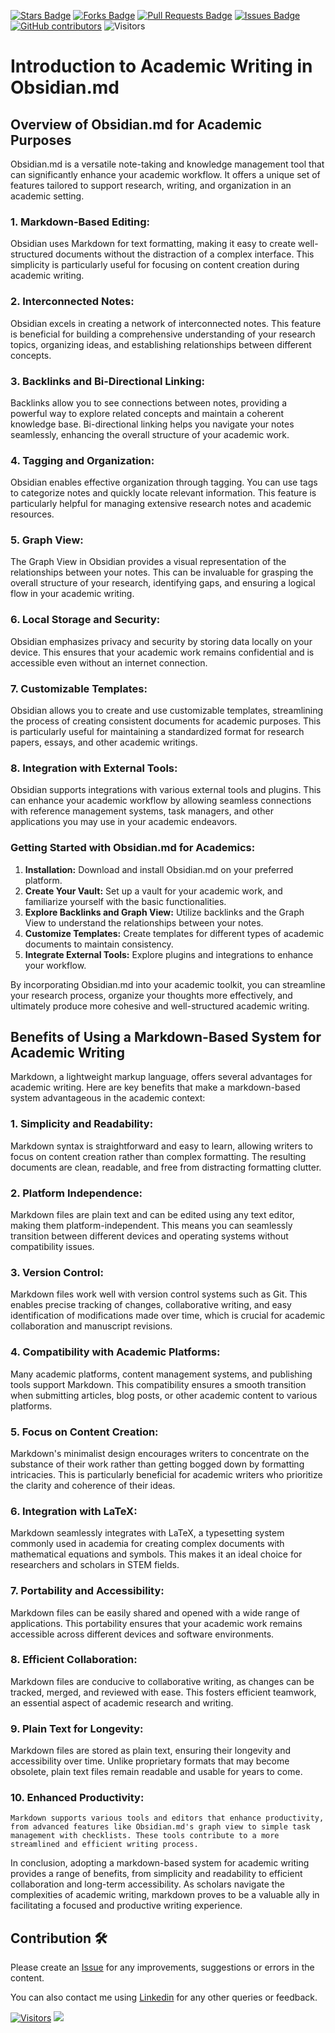 <a href="https://github.com/drshahizan/obsidian/stargazers"><img src="https://img.shields.io/github/stars/drshahizan/obsidian" alt="Stars Badge"/></a>
<a href="https://github.com/drshahizan/obsidian/network/members"><img src="https://img.shields.io/github/forks/drshahizan/obsidian" alt="Forks Badge"/></a>
<a href="https://github.com/drshahizan/obsidian/pulls"><img src="https://img.shields.io/github/issues-pr/drshahizan/obsidian" alt="Pull Requests Badge"/></a>
<a href="https://github.com/drshahizan/obsidian"><img src="https://img.shields.io/github/issues/drshahizan/obsidian" alt="Issues Badge"/></a>
<a href="https://github.com/drshahizan/obsidian/graphs/contributors"><img alt="GitHub contributors" src="https://img.shields.io/github/contributors/drshahizan/obsidian?color=2b9348"></a>
![Visitors](https://api.visitorbadge.io/api/visitors?path=https%3A%2F%2Fgithub.com%2Fdrshahizan%2obsidian&labelColor=%23d9e3f0&countColor=%23697689&style=flat)

# Introduction to Academic Writing in Obsidian.md
## Overview of Obsidian.md for Academic Purposes

Obsidian.md is a versatile note-taking and knowledge management tool that can significantly enhance your academic workflow. It offers a unique set of features tailored to support research, writing, and organization in an academic setting.

### 1. **Markdown-Based Editing:**
   Obsidian uses Markdown for text formatting, making it easy to create well-structured documents without the distraction of a complex interface. This simplicity is particularly useful for focusing on content creation during academic writing.

### 2. **Interconnected Notes:**
   Obsidian excels in creating a network of interconnected notes. This feature is beneficial for building a comprehensive understanding of your research topics, organizing ideas, and establishing relationships between different concepts.

### 3. **Backlinks and Bi-Directional Linking:**
   Backlinks allow you to see connections between notes, providing a powerful way to explore related concepts and maintain a coherent knowledge base. Bi-directional linking helps you navigate your notes seamlessly, enhancing the overall structure of your academic work.

### 4. **Tagging and Organization:**
   Obsidian enables effective organization through tagging. You can use tags to categorize notes and quickly locate relevant information. This feature is particularly helpful for managing extensive research notes and academic resources.

### 5. **Graph View:**
   The Graph View in Obsidian provides a visual representation of the relationships between your notes. This can be invaluable for grasping the overall structure of your research, identifying gaps, and ensuring a logical flow in your academic writing.

### 6. **Local Storage and Security:**
   Obsidian emphasizes privacy and security by storing data locally on your device. This ensures that your academic work remains confidential and is accessible even without an internet connection.

### 7. **Customizable Templates:**
   Obsidian allows you to create and use customizable templates, streamlining the process of creating consistent documents for academic purposes. This is particularly useful for maintaining a standardized format for research papers, essays, and other academic writings.

### 8. **Integration with External Tools:**
   Obsidian supports integrations with various external tools and plugins. This can enhance your academic workflow by allowing seamless connections with reference management systems, task managers, and other applications you may use in your academic endeavors.

### Getting Started with Obsidian.md for Academics:
1. **Installation:** Download and install Obsidian.md on your preferred platform.
2. **Create Your Vault:** Set up a vault for your academic work, and familiarize yourself with the basic functionalities.
3. **Explore Backlinks and Graph View:** Utilize backlinks and the Graph View to understand the relationships between your notes.
4. **Customize Templates:** Create templates for different types of academic documents to maintain consistency.
5. **Integrate External Tools:** Explore plugins and integrations to enhance your workflow.

By incorporating Obsidian.md into your academic toolkit, you can streamline your research process, organize your thoughts more effectively, and ultimately produce more cohesive and well-structured academic writing.

## Benefits of Using a Markdown-Based System for Academic Writing

Markdown, a lightweight markup language, offers several advantages for academic writing. Here are key benefits that make a markdown-based system advantageous in the academic context:

### 1. **Simplicity and Readability:**
   Markdown syntax is straightforward and easy to learn, allowing writers to focus on content creation rather than complex formatting. The resulting documents are clean, readable, and free from distracting formatting clutter.

### 2. **Platform Independence:**
   Markdown files are plain text and can be edited using any text editor, making them platform-independent. This means you can seamlessly transition between different devices and operating systems without compatibility issues.

### 3. **Version Control:**
   Markdown files work well with version control systems such as Git. This enables precise tracking of changes, collaborative writing, and easy identification of modifications made over time, which is crucial for academic collaboration and manuscript revisions.

### 4. **Compatibility with Academic Platforms:**
   Many academic platforms, content management systems, and publishing tools support Markdown. This compatibility ensures a smooth transition when submitting articles, blog posts, or other academic content to various platforms.

### 5. **Focus on Content Creation:**
   Markdown's minimalist design encourages writers to concentrate on the substance of their work rather than getting bogged down by formatting intricacies. This is particularly beneficial for academic writers who prioritize the clarity and coherence of their ideas.

### 6. **Integration with LaTeX:**
   Markdown seamlessly integrates with LaTeX, a typesetting system commonly used in academia for creating complex documents with mathematical equations and symbols. This makes it an ideal choice for researchers and scholars in STEM fields.

### 7. **Portability and Accessibility:**
   Markdown files can be easily shared and opened with a wide range of applications. This portability ensures that your academic work remains accessible across different devices and software environments.

### 8. **Efficient Collaboration:**
   Markdown files are conducive to collaborative writing, as changes can be tracked, merged, and reviewed with ease. This fosters efficient teamwork, an essential aspect of academic research and writing.

### 9. **Plain Text for Longevity:**
   Markdown files are stored as plain text, ensuring their longevity and accessibility over time. Unlike proprietary formats that may become obsolete, plain text files remain readable and usable for years to come.

### 10. **Enhanced Productivity:**
    Markdown supports various tools and editors that enhance productivity, from advanced features like Obsidian.md's graph view to simple task management with checklists. These tools contribute to a more streamlined and efficient writing process.

In conclusion, adopting a markdown-based system for academic writing provides a range of benefits, from simplicity and readability to efficient collaboration and long-term accessibility. As scholars navigate the complexities of academic writing, markdown proves to be a valuable ally in facilitating a focused and productive writing experience.


## Contribution 🛠️
Please create an [Issue](https://github.com/drshahizan/obsidian/issues) for any improvements, suggestions or errors in the content.

You can also contact me using [Linkedin](https://www.linkedin.com/in/drshahizan/) for any other queries or feedback.

[![Visitors](https://api.visitorbadge.io/api/visitors?path=https%3A%2F%2Fgithub.com%2Fdrshahizan&labelColor=%23697689&countColor=%23555555&style=plastic)](https://visitorbadge.io/status?path=https%3A%2F%2Fgithub.com%2Fdrshahizan)
![](https://hit.yhype.me/github/profile?user_id=81284918)



